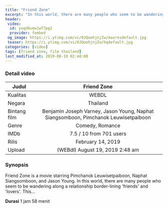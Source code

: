 ```yaml
---
title: "Friend Zone"
excerpt: "In this world, there are many people who seem to be wandering along a relationship border-lining 'friends' and 'lovers'."
header:
 video:
  id: yxqd6uew1w77pg2
  provider: fembed
 og_image: https://i.ytimg.com/vi/0JQoehjnjZw/maxresdefault.jpg
 teaser: https://i.ytimg.com/vi/0JQoehjnjZw/hqdefault.jpg
categories: [video]
tags: [friend zone, film thailand]
last_modified_at: 2019-08-19 02:48:00
---
```


### Detail video

|Judul|Friend Zone|
|---|:---:|
|Kualitas|WEBDL|
|Negara|Thailand|
|Bintang film|Benjamin Joseph Varney, Jason Young, Naphat Siangsomboon, Pimchanok Leuwisetpaiboon|
|Genre|Comedy, Romance|
|IMDb|7.5 / 10 from 701 users|
|Rilis|February 14, 2019|
|Upload|(WEBdl) August 19, 2019 2:48 am|

### Synopsis

Friend Zone is a movie starring Pimchanok Leuwisetpaiboon, Naphat Siangsomboon, and Jason Young. In this world, there are many people who seem to be wandering along a relationship border-lining 'friends' and 'lovers'. This...


**Durasi** 1 jam 58 menit
